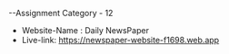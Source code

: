 --Assignment Category - 12
- Website-Name : Daily NewsPaper
- Live-link: https://newspaper-website-f1698.web.app
